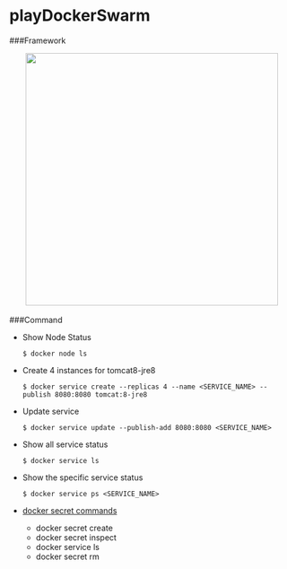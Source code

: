 # playDockerSwarm

###Framework
<p align="center">
  <img src="http://blog.daocloud.io/wp-content/uploads/2015/01/swarmarchitecture.jpg" width="450"/>
</p>

###Command

- Show Node Status
  
   ```
   $ docker node ls
   ```
- Create 4 instances for tomcat8-jre8

    ```
    $ docker service create --replicas 4 --name <SERVICE_NAME> --publish 8080:8080 tomcat:8-jre8
    ```
- Update service 
  
   ```
   $ docker service update --publish-add 8080:8080 <SERVICE_NAME>
   ```
   
- Show all service status

  ```
  $ docker service ls
  ```  
- Show the specific service status

  ```
  $ docker service ps <SERVICE_NAME>
  ```

- [docker secret commands](https://docs.docker.com/engine/swarm/secrets/)
  - docker secret create
  - docker secret inspect
  - docker service ls
  - docker secret rm
